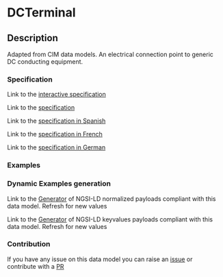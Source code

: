 # DCTerminal

## Description 

Adapted from CIM data models. An electrical connection point to generic DC conducting equipment.
### Specification

Link to the [interactive specification](https://swagger.lab.fiware.org/?url=https://smart-data-models.github.io/dataModel.EnergyCIM/DCTerminal/swagger.yaml)

Link to the [specification](https://smart-data-models.github.io/dataModel.EnergyCIM/DCTerminal/doc/spec.md)

Link to the [specification in Spanish](https://smart-data-models.github.io/dataModel.EnergyCIM/DCTerminal/doc/spec_ES.md)

Link to the [specification in French](https://smart-data-models.github.io/dataModel.EnergyCIM/DCTerminal/doc/spec_FR.md)

Link to the [specification in German](https://smart-data-models.github.io/dataModel.EnergyCIM/DCTerminal/doc/spec_DE.md)
### Examples
### Dynamic Examples generation

Link to the [Generator](https://smartdatamodels.org/extra/ngsi-ld_generator_v0.92.php?schemaUrl=https://raw.githubusercontent.com/smart-data-models/dataModel.EnergyCIM/master/DCTerminal/schema.json&email=info@smartdatamodels.org) of NGSI-LD normalized payloads compliant with this data model. Refresh for new values

Link to the [Generator](https://smartdatamodels.org/extra/ngsi-ld_generator_keyvalues_v0.92.php?schemaUrl=https://raw.githubusercontent.com/smart-data-models/dataModel.EnergyCIM/master/DCTerminal/schema.json&email=info@smartdatamodels.org) of NGSI-LD keyvalues payloads compliant with this data model. Refresh for new values
### Contribution

 If you have any issue on this data model you can raise an [issue](https://github.com/smart-data-models/dataModel.EnergyCIM/issues)  or contribute with a [PR](https://github.com/smart-data-models/dataModel.EnergyCIM/pulls)